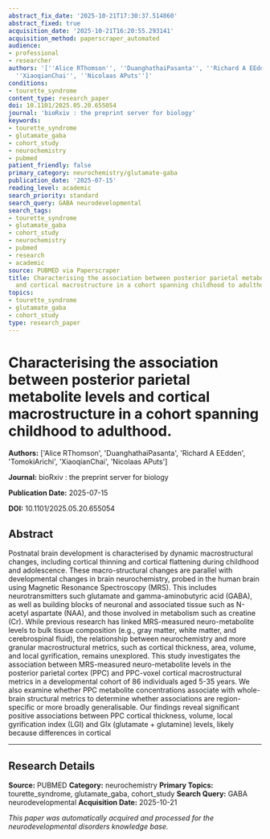 ```yaml
---
abstract_fix_date: '2025-10-21T17:30:37.514860'
abstract_fixed: true
acquisition_date: '2025-10-21T16:20:55.293141'
acquisition_method: paperscraper_automated
audience:
- professional
- researcher
authors: '[''Alice RThomson'', ''DuanghathaiPasanta'', ''Richard A EEdden'', ''TomokiArichi'',
  ''XiaoqianChai'', ''Nicolaas APuts'']'
conditions:
- tourette_syndrome
content_type: research_paper
doi: 10.1101/2025.05.20.655054
journal: 'bioRxiv : the preprint server for biology'
keywords:
- tourette_syndrome
- glutamate_gaba
- cohort_study
- neurochemistry
- pubmed
patient_friendly: false
primary_category: neurochemistry/glutamate-gaba
publication_date: '2025-07-15'
reading_level: academic
search_priority: standard
search_query: GABA neurodevelopmental
search_tags:
- tourette_syndrome
- glutamate_gaba
- cohort_study
- neurochemistry
- pubmed
- research
- academic
source: PUBMED via Paperscraper
title: Characterising the association between posterior parietal metabolite levels
  and cortical macrostructure in a cohort spanning childhood to adulthood.
topics:
- tourette_syndrome
- glutamate_gaba
- cohort_study
type: research_paper
---
```


# Characterising the association between posterior parietal metabolite levels and cortical macrostructure in a cohort spanning childhood to adulthood.

**Authors:** ['Alice RThomson', 'DuanghathaiPasanta', 'Richard A EEdden', 'TomokiArichi', 'XiaoqianChai', 'Nicolaas APuts']

**Journal:** bioRxiv : the preprint server for biology

**Publication Date:** 2025-07-15

**DOI:** 10.1101/2025.05.20.655054

## Abstract

Postnatal brain development is characterised by dynamic macrostructural changes, including cortical thinning and cortical flattening during childhood and adolescence. These macro-structural changes are parallel with developmental changes in brain neurochemistry, probed in the human brain using Magnetic Resonance Spectroscopy (MRS). This includes neurotransmitters such glutamate and gamma-aminobutyric acid (GABA), as well as building blocks of neuronal and associated tissue such as N-acetyl aspartate (NAA), and those involved in metabolism such as creatine (Cr). While previous research has linked MRS-measured neuro-metabolite levels to bulk tissue composition (e.g., gray matter, white matter, and cerebrospinal fluid), the relationship between neurochemistry and more granular macrostructural metrics, such as cortical thickness, area, volume, and local gyrification, remains unexplored. This study investigates the association between MRS-measured neuro-metabolite levels in the posterior parietal cortex (PPC) and PPC-voxel cortical macrostructural metrics in a developmental cohort of 86 individuals aged 5-35 years. We also examine whether PPC metabolite concentrations associate with whole-brain structural metrics to determine whether associations are region-specific or more broadly generalisable. Our findings reveal significant positive associations between PPC cortical thickness, volume, local gyrification index (LGI) and Glx (glutamate + glutamine) levels, likely because differences in cortical 

---

## Research Details

**Source:** PUBMED
**Category:** neurochemistry
**Primary Topics:** tourette_syndrome, glutamate_gaba, cohort_study
**Search Query:** GABA neurodevelopmental
**Acquisition Date:** 2025-10-21

*This paper was automatically acquired and processed for the neurodevelopmental disorders knowledge base.*
